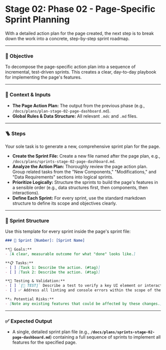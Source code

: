 # Stage 02: Phase 02 - Page-Specific Sprint Planning

With a detailed action plan for the page created, the next step is to break down the work into a concrete, step-by-step sprint roadmap.

-----

### 🎯 Objective

To decompose the page-specific action plan into a sequence of incremental, test-driven sprints. This creates a clear, day-to-day playbook for implementing the page's features.

-----

### 📁 Context & Inputs

  * **The Page Action Plan:** The output from the previous phase (e.g., `/docs/plans/plan-stage-02-page-dashboard.md`).
  * **Global Rules & Data Structure:** All relevant `.mdc` and `.md` files.

-----

### 🪜 Steps

Your sole task is to generate a new, comprehensive sprint plan for the page.

  * **Create the Sprint File:** Create a new file named after the page plan, e.g., `/docs/plans/sprints-stage-02-page-dashboard.md`.
  * **Analyze the Action Plan:** Thoroughly review the page action plan. Group related tasks from the "New Components," "Modifications," and "Data Requirements" sections into logical sprints.
  * **Prioritize Logically:** Structure the sprints to build the page's features in a sensible order (e.g., data structures first, then components, then interactions).
  * **Define Each Sprint:** For every sprint, use the standard markdown structure to define its scope and objectives clearly.

-----

### 🔨 Sprint Structure

Use this template for every sprint inside the page's sprint file:

```markdown
### 🚀 Sprint [Number]: [Sprint Name]

**🎯 Goals:**
- [A clear, measurable outcome for what "done" looks like.]

**📋 Tasks:**
- [ ] [Task 1: Describe the action. (#tag)]
- [ ] [Task 2: Describe the action. (#tag)]

**🧪 Testing & Validation:**
- [ ] `[🧪 TEST]` Describe a test to verify a key UI element or interaction.
- [ ] ✅ Address all linting and console errors within the scope of these changes.

**⚠️ Potential Risks:**
- [Note any existing features that could be affected by these changes.]
```

-----

### ✅ Expected Output

  * A single, detailed sprint plan file (e.g., **`/docs/plans/sprints-stage-02-page-dashboard.md`**) containing a full sequence of sprints to implement all features for the specified page.


